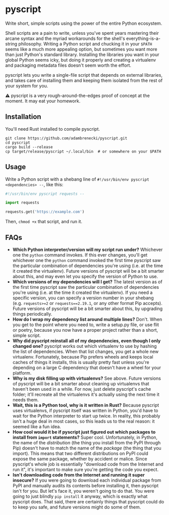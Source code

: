 # pyscript

Write short, simple scripts using the power of the entire Python ecosystem.

Shell scripts are a pain to write, unless you've spent years mastering their arcane syntax and the myriad workarounds for the shell's everything-is-a-string philosophy. Writing a Python script and chucking it in your `$PATH` seems like a much more appealing option, but sometimes you want more than just Python's standard library. Installing the libraries you want in your global Python seems icky, but doing it properly and creating a virtualenv and packaging metadata files doesn't seem worth the effort.

pyscript lets you write a single-file script that depends on external libraries, and takes care of installing them and keeping them isolated from the rest of your system for you.

⚠️ pyscript is a very rough-around-the-edges proof of concept at the moment. It may eat your homework.

## Installation

You'll need Rust installed to compile pyscript.

```
git clone https://github.com/adambrenecki/pyscript.git
cd pyscript
cargo build --release
cp target/release/pyscript ~/.local/bin  # or somewhere on your $PATH
```

## Usage

Write a Python script with a shebang line of `#!/usr/bin/env pyscript <dependencies> --`, like this:

```python
#!/usr/bin/env pyscript requests --

import requests

requests.get('https://example.com')
```

Then, `chmod +x` that script, and run it.

## FAQs

- **Which Python interpreter/version will my script run under?** Whichever one the `python` command invokes. If this ever changes, you'll get whichever one the `python` command invoked the first time pyscript saw the particular combination of dependencies you're using (i.e. at the time it created the virtualenv). Future versions of pyscript will be a bit smarter about this, and may even let you specify the version of Python to use.
- **Which versions of my dependencies will I get?** The latest version as of the first time pyscript saw the particular combination of dependencies you're using (i.e. at the time it created the virtualenv). If you need a specific version, you can specify a version number in your shebang (e.g. `requests>=2` or `requests==2.19.1`, or any other format Pip accepts). Future versions of pyscript will be a bit smarter about this, by upgrading things periodically.
- **How do I wrap my dependency list around multiple lines?** Don't. When you get to the point where you need to, write a setup.py file, or use flit or poetry, because you now have a proper project rather than a short, simple script.
- **Why did pyscript reinstall all of my dependencies, even though I only changed one?** pyscript works out which virtualenv to use by hashing the list of dependencies. When that list changes, you get a whole new virtualenv. Fortunately, because Pip prefers wheels and keeps local caches of things it installs, this is usually pretty fast unless you're depending on a large C dependency that doesn't have a wheel for your platform.
- **Why is my disk filling up with virtualenvs?** See above. Future versions of pyscript will be a bit smarter about cleaning up virtualenvs that haven't been used in a while. For now, just delete pyscript's cache folder; it'll recreate all the virtualenvs it's actually using the next time it needs them.
- **Wait, this is a Python tool, why is it written in Rust?** Because pyscript uses virtualenvs, if pyscript itself was written in Python, you'd have to wait for the Python interpreter to start up twice. In reality, this probably isn't a huge deal in most cases, so this leads us to the real reason: it seemed like a fun idea.
- **How cool would it be if pyscript just figured out which packages to install from `import` statements?** Super cool. Unfortunately, in Python, the name of the _distribution_ (the thing you install from the PyPI through Pip) doesn't have to match the name of the _package_ (the thing that you import). This means that two different distributions on PyPI could expose the same package, whether by accident or malice. Since pyscript's whole job is essentially "download code from the Internet and run it", it's important to make sure you're getting the code you expect.
- **Isn't downloading code from the Internet and running it super insecure?** If you were going to download each individual package from PyPI and manually audits its contents before installing it, then pyscript isn't for you. But let's face it, you weren't going to do that. You were going to just blindly `pip install` it anyway, which is exactly what pyscript does. That said, there are certainly things that pyscript could do to keep you safe, and future versions might do some of them.